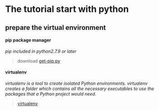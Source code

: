 The tutorial start with python
======


## prepare the virtual environment ##


#### pip package manager ####
 *pip included in python2.7.9 or later*

> download [get-pip.py][1]




#### virtualenv ####
 *virtualenv is a tool to create isolated Python environments. virtualenv creates a folder which contains all the necessary executables to use the packages that a Python project would need.*

> [virtualenv][2] 






























[1]:https://bootstrap.pypa.io/get-pip.py
[2]:http://pypi.python.org/pypi/virtualenv
